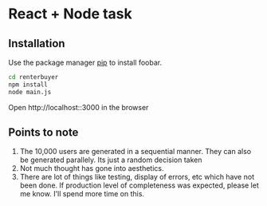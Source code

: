 # React + Node task



## Installation

Use the package manager [pip](https://pip.pypa.io/en/stable/) to install foobar.

```bash
cd renterbuyer
npm install
node main.js
```
Open http://localhost::3000 in the browser
## Points to note
1. The 10,000 users are generated in a sequential manner. They can also be generated parallely. Its just a random decision taken
2. Not much thought has gone into aesthetics. 
3. There are lot of things like testing, display of errors, etc which have not been done. If production level of completeness was expected, please let me know. I'll spend more time on this.